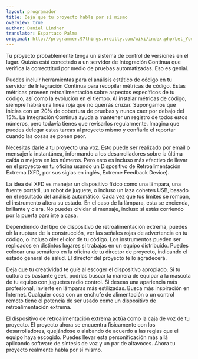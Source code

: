 ```yaml
---
layout: programador
title: Deja que tu proyecto hable por sí mismo
overview: true
author: Daniel Lindner
translator: Espartaco Palma
original: http://programmer.97things.oreilly.com/wiki/index.php/Let_Your_Project_Speak_for_Itself
---
```


Tu proyecto probablemente tenga un sistema de control de versiones en el lugar. Quizás está conectado a un servidor de Integración Contínua que verifica la correcttitud por medio de pruebas automatizadas. Eso es genial.

Puedes incluir herramientas para el análisis estático de código en tu servidor de Integración Continua para recopilar métricas de código. Éstas métricas proveen retroalimentación sobre aspectos específicos de tu código, así como la evolución en el tiempo. Al instalar métricas de código, siempre habrá una línea roja que no querrás cruzar. Supongamos que inicias con un 20% de cobertura de pruebas y nunca caer por debajo del 15%. La Integración Continua ayuda a mantener un registro de todos estos números, pero todavía tienes que revisarlos regularmente. Imagina que puedes delegar estas tareas al proyecto mismo y confiarle el reportar cuando las cosas se ponen peor.

Necesitas darle a tu proyecto una voz. Esto puede ser realizado por email o mensajería instantánea, informando a los desarrolladores sobre la última caída o mejora en los números. Pero esto es incluso más efectivo de llevar en el proyecto en tu oficina usando un Dispositivo de Retroalimentación Extrema (XFD, por sus siglas en inglés, Extreme Feedback Device).

La idea del XFD es manejar un dispositivo físico como una lámpara, una fuente portátil, un robot de juguete, o incluso un laza cohetes USB, basado en el resultado del análisis automático. Cada vez que tus límites se rompan, el instrumento altera su estado. En el caso de la lámpara, esta se encienda, brillante y clara. No puedes olvidar el mensaje, incluso si estás corriendo por la puerta para irte a casa.

Dependiendo del tipo de dispositivo de retroalimentación extrema, puedes oir la ruptura de la construcción, ver las señales rojas de advertencia en tu código, o incluso oler el olor de tu código. Los instrumentos pueden ser replicados en distintos lugares si trabajas en un equipo distribuido. Puedes colocar una semáforo en la oficina de tu director de proyecto, indicando el estado general de salud. El director del proyecto te lo agradecerá.

Deja que tu creatividad te guíe al escoger el dispositivo apropiado. Si tu cultura es bastante geek, podrías buscar la manera de equipar a la mascota de tu equipo con juguetes radio control. Si deseas una apariencia más profesional, invierte en lámparas más estilizadas. Busca más inspiración en Internet. Cualquier cosa con un enchufe de alimentación o un control remoto tiene el potencia de ser usado como un dispositivo de retroalimentación extrema.

El dispositivo de retroalimentación extrema actúa como la caja de voz de tu proyecto. El proyecto ahora se encuentra físicamente con los desarrolladores, quejándose o alabando de acuerdo a las reglas que el equipo haya escogido. Puedes llevar esta personificación más allá aplicando software de síntesis de voz y un par de altavoces. Ahora tu proyecto realmente habla por sí mismo.

